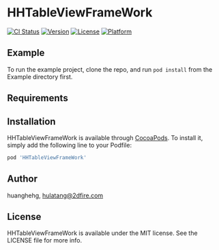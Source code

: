 # HHTableViewFrameWork

[![CI Status](https://img.shields.io/travis/huanghehg/HHTableViewFrameWork.svg?style=flat)](https://travis-ci.org/huanghehg/HHTableViewFrameWork)
[![Version](https://img.shields.io/cocoapods/v/HHTableViewFrameWork.svg?style=flat)](https://cocoapods.org/pods/HHTableViewFrameWork)
[![License](https://img.shields.io/cocoapods/l/HHTableViewFrameWork.svg?style=flat)](https://cocoapods.org/pods/HHTableViewFrameWork)
[![Platform](https://img.shields.io/cocoapods/p/HHTableViewFrameWork.svg?style=flat)](https://cocoapods.org/pods/HHTableViewFrameWork)

## Example

To run the example project, clone the repo, and run `pod install` from the Example directory first.

## Requirements

## Installation

HHTableViewFrameWork is available through [CocoaPods](https://cocoapods.org). To install
it, simply add the following line to your Podfile:

```ruby
pod 'HHTableViewFrameWork'
```

## Author

huanghehg, hulatang@2dfire.com

## License

HHTableViewFrameWork is available under the MIT license. See the LICENSE file for more info.
